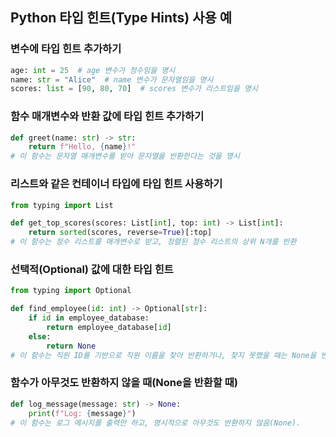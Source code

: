 ## Python 타입 힌트(Type Hints) 사용 예

### 변수에 타입 힌트 추가하기

```python
age: int = 25  # age 변수가 정수임을 명시
name: str = "Alice"  # name 변수가 문자열임을 명시
scores: list = [90, 80, 70]  # scores 변수가 리스트임을 명시
```

### 함수 매개변수와 반환 값에 타입 힌트 추가하기

```python
def greet(name: str) -> str:
    return f"Hello, {name}!"
# 이 함수는 문자열 매개변수를 받아 문자열을 반환한다는 것을 명시
```

### 리스트와 같은 컨테이너 타입에 타입 힌트 사용하기

```python
from typing import List

def get_top_scores(scores: List[int], top: int) -> List[int]:
    return sorted(scores, reverse=True)[:top]
# 이 함수는 정수 리스트를 매개변수로 받고, 정렬된 정수 리스트의 상위 N개를 반환
```

### 선택적(Optional) 값에 대한 타입 힌트

```python
from typing import Optional

def find_employee(id: int) -> Optional[str]:
    if id in employee_database:
        return employee_database[id]
    else:
        return None
# 이 함수는 직원 ID를 기반으로 직원 이름을 찾아 반환하거나, 찾지 못했을 때는 None을 반환
```

### 함수가 아무것도 반환하지 않을 때(None을 반환할 때)

```python
def log_message(message: str) -> None:
    print(f"Log: {message}")
# 이 함수는 로그 메시지를 출력만 하고, 명시적으로 아무것도 반환하지 않음(None).
```
